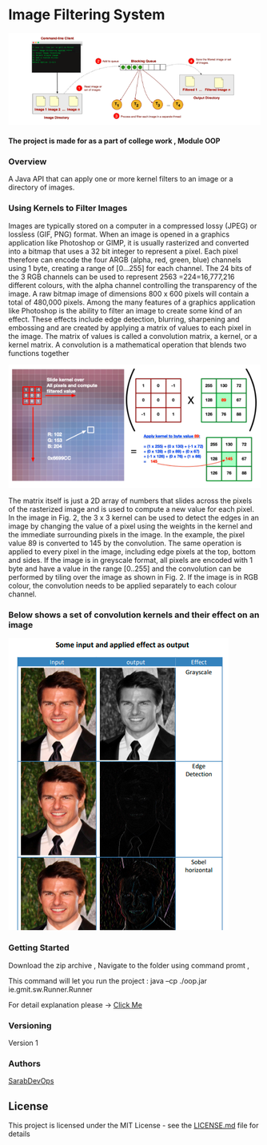 # Image Filtering System

![](https://github.com/sarabDevOps/ImageFilteringSystem/blob/main/filteringSystemImage.PNG)

#### The project is made for as a part of college work , Module  OOP

### Overview
A Java API that can apply one or more kernel filters to an image or a directory of images.

### Using Kernels to Filter Images

Images are typically stored on a computer in a compressed lossy (JPEG) or lossless (GIF, PNG) 
format. When an image is opened in a graphics application like Photoshop or GIMP, it is 
usually rasterized and converted into a bitmap that uses a 32 bit integer to represent a pixel. 
Each pixel therefore can encode the four ARGB (alpha, red, green, blue) channels using 1 byte, 
creating a range of [0...255] for each channel. The 24 bits of the 3 RGB channels can be used 
to represent 2563
=224=16,777,216 different colours, with the alpha channel controlling the 
transparency of the image. A raw bitmap image of dimensions 800 x 600 pixels will contain a 
total of 480,000 pixels.
Among the many features of a graphics application like Photoshop is the ability to filter an 
image to create some kind of an effect. These effects include edge detection, blurring, 
sharpening and embossing and are created by applying a matrix of values to each pixel in the 
image. The matrix of values is called a convolution matrix, a kernel, or a kernel matrix. A 
convolution is a mathematical operation that blends two functions together

![](https://github.com/sarabDevOps/ImageFilteringSystem/blob/main/Matrix.PNG)

The matrix itself is just a 2D array of numbers that slides across the pixels of the rasterized 
image and is used to compute a new value for each pixel. In the image in Fig. 2, the 3 x 3 kernel 
can be used to detect the edges in an image by changing the value of a pixel using the weights 
in the kernel and the immediate surrounding pixels in the image. In the example, the pixel value
89 is converted to 145 by the convolution. The same operation is applied to every pixel in the 
image, including edge pixels at the top, bottom and sides. If the image is in greyscale format,
all pixels are encoded with 1 byte and have a value in the range [0..255] and the convolution 
can be performed by tiling over the image as shown in Fig. 2. If the image is in RGB colour, 
the convolution needs to be applied separately to each colour channel.

### Below shows a set of convolution kernels and their effect on an image
![](https://github.com/sarabDevOps/ImageFilteringSystem/blob/main/inputEffects.PNG)


### Getting Started

Download the zip archive , Navigate to the folder using command promt ,

This command will let you run the project :  java –cp ./oop.jar ie.gmit.sw.Runner.Runner

For detail explanation please -> [Click Me ]()



### Versioning

Version 1

### Authors

[SarabDevOps](https://github.com/sarabDevOps)


## License

This project is licensed under the MIT License - see the [LICENSE.md](https://github.com/sarabDevOps/ImageFilteringSystem/blob/main/LICENSE) file for details










